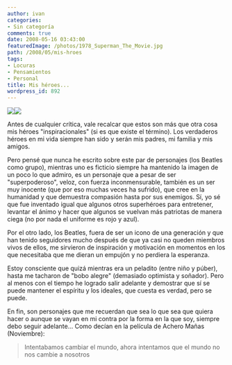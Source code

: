 ```yaml
---
author: ivan
categories:
- Sin categoría
comments: true
date: 2008-05-16 03:43:00
featuredImage: /photos/1978_Superman_The_Movie.jpg
path: /2008/05/mis-hroes
tags:
- Locuras
- Pensamientos
- Personal
title: Mis héroes...
wordpress_id: 892
---
```


[![](/photos/1978_Superman_The_Movie.jpg)](https://4.bp.blogspot.com/_T2UWuNJg3dQ/SCy9FyXegRI/AAAAAAAAAXM/WZXAdWzXBo8/s1600-h/1978_Superman_The_Movie.jpg)[![](/photos/beatles-the-let-it-be.jpg)](https://4.bp.blogspot.com/_T2UWuNJg3dQ/SCy-VyXegTI/AAAAAAAAAXc/KcWahuGWBpM/s1600-h/beatles-the-let-it-be.jpg)

Antes de cualquier crítica, vale recalcar que estos son más que otra cosa mis héroes "inspiracionales" (si es que existe el término). Los verdaderos héroes en mi vida siempre han sido y serán mis padres, mi familia y mis amigos.

Pero pensé que nunca he escrito sobre este par de personajes (los Beatles como grupo), mientras uno es ficticio siempre ha mantenido la imagen de un poco lo que admiro, es un personaje que a pesar de ser "superpoderoso", veloz, con fuerza inconmensurable, también es un ser muy inocente (que por eso muchas veces ha sufrido), que cree en la humanidad y que demuestra compasión hasta por sus enemigos. Sí, yo sé que fue inventado igual que algunos otros superhéroes para entretener, levantar el ánimo y hacer que algunos se vuelvan más patriotas de manera ciega (no por nada el uniforme es rojo y azul).

Por el otro lado, los Beatles, fuera de ser un icono de una generación y que han tenido seguidores mucho después de que ya casi no queden miembros vivos de ellos, me sirvieron de inspiración y motivación en momentos en los que necesitaba que me dieran un empujón y no perdiera la esperanza.

Estoy consciente que quizá mientras era un peladito (entre niño y púber), hasta me tacharon de "bobo alegre" (demasiado optimista y soñador). Pero al menos con el tiempo he logrado salir adelante y demostrar que sí se puede mantener el espíritu y los ideales, que cuesta es verdad, pero se puede.

En fin, son personajes que me recuerdan que sea lo que sea que quiera hacer o aunque se vayan en mi contra por la forma en la que soy, siempre debo seguir adelante... Como decían en la película de Achero Mañas (Noviembre):

<blockquote>Intentabamos cambiar el mundo, ahora intentamos que el mundo no nos cambie a nosotros</blockquote>